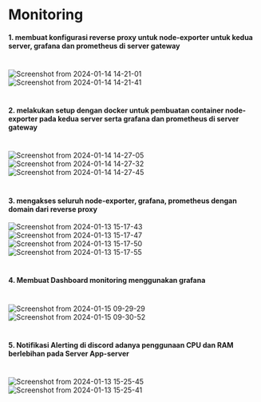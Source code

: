 # Monitoring

#### 1. membuat konfigurasi reverse proxy untuk node-exporter untuk kedua server, grafana dan prometheus di server gateway  
#
![Screenshot from 2024-01-14 14-21-01](https://github.com/Muna-020/DEVOPS-BATCH-19/assets/74352384/6345226d-123e-4aa0-bf70-0003e37002e3)
![Screenshot from 2024-01-14 14-21-41](https://github.com/Muna-020/DEVOPS-BATCH-19/assets/74352384/fab25ece-e459-41d6-8bac-cac89c67f68f)
#
#### 2. melakukan setup dengan docker untuk pembuatan container node-exporter pada kedua server serta grafana dan prometheus di server gateway
#
![Screenshot from 2024-01-14 14-27-05](https://github.com/Muna-020/DEVOPS-BATCH-19/assets/74352384/30e30892-e8f3-4467-9ad4-9f7a4ca52a70)
![Screenshot from 2024-01-14 14-27-32](https://github.com/Muna-020/DEVOPS-BATCH-19/assets/74352384/b5e6aa7c-ba46-4aa4-825d-e173df73b8e2)
![Screenshot from 2024-01-14 14-27-45](https://github.com/Muna-020/DEVOPS-BATCH-19/assets/74352384/a4d33454-cb65-4190-8982-3e37b3f01f50)
#
#### 3. mengakses seluruh node-exporter, grafana, prometheus dengan domain dari reverse proxy
![Screenshot from 2024-01-13 15-17-43](https://github.com/Muna-020/DEVOPS-BATCH-19/assets/74352384/4b0b12bf-6794-4a49-93f6-d22370744d99)
![Screenshot from 2024-01-13 15-17-47](https://github.com/Muna-020/DEVOPS-BATCH-19/assets/74352384/499ea75a-9b5b-47ed-a222-8b659843b5dc)
![Screenshot from 2024-01-13 15-17-50](https://github.com/Muna-020/DEVOPS-BATCH-19/assets/74352384/aecead38-722b-4947-a541-00b7e5933fe7)
![Screenshot from 2024-01-13 15-17-55](https://github.com/Muna-020/DEVOPS-BATCH-19/assets/74352384/35ea798d-5941-47e8-8cd1-b2a51216af69)
#
#### 4. Membuat Dashboard monitoring menggunakan grafana
#
![Screenshot from 2024-01-15 09-29-29](https://github.com/Muna-020/DEVOPS-BATCH-19/assets/74352384/4d55af50-12ec-4e81-9f72-a0ef72eb04dd)
![Screenshot from 2024-01-15 09-30-52](https://github.com/Muna-020/DEVOPS-BATCH-19/assets/74352384/30bf4b71-37fc-4634-a7e8-3cfe7e215856)
#

#### 5. Notifikasi Alerting di discord adanya penggunaan CPU dan RAM berlebihan pada Server App-server  
#
![Screenshot from 2024-01-13 15-25-45](https://github.com/Muna-020/DEVOPS-BATCH-19/assets/74352384/919519d3-f293-4854-9792-b0d2c6528010)
![Screenshot from 2024-01-13 15-25-41](https://github.com/Muna-020/DEVOPS-BATCH-19/assets/74352384/cd34ee8b-9acc-4b8d-88e2-62efb1e1cc2c)

